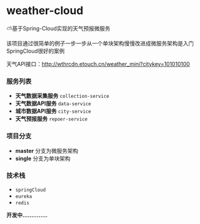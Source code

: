# weather-cloud
    
  ⛅基于Spring-Cloud实现的天气预报微服务
  
  该项目通过很简单的例子一步一步从一个单块架构慢慢改进成微服务架构是入门SpringCloud很好的案例
  
  天气API接口：http://wthrcdn.etouch.cn/weather_mini?citykey=101010100

### 服务列表

   - **天气数据采集服务** `collection-service` 
   - **天气数据API服务**  `data-service`
   - **城市数据API服务**  `city-service`
   - **天气预报服务**     `repoer-service`

### 项目分支

   - **master** 分支为微服务架构
   - **single** 分支为单块架构

### 技术栈

   - `springCloud`
   - `eureka`
   - `redis`
   
**开发中..............**
    